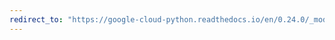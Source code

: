 ```yaml
---
redirect_to: "https://google-cloud-python.readthedocs.io/en/0.24.0/_modules/google/cloud/vision/likelihood.html"
---
```

